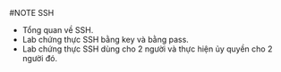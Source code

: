 
#NOTE SSH
- Tổng quan về SSH.
- Lab chứng thực SSH bằng key và bằng pass.
- Lab chứng thực SSH dùng cho 2 người và thực hiện ủy quyền cho 2 người đó.